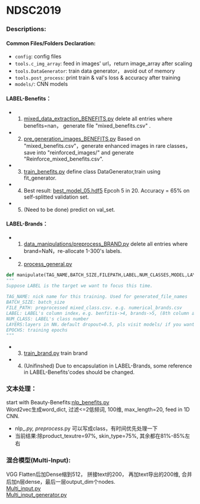 # NDSC2019

### Descriptions:

#### Common Files/Folders Declaration:
- ```config```: config files
- ```tools.c_img_array```: feed in images' url，return image_array after scaling
- ```tools.DataGenerator```: train data generator， avoid out of memory
- ```tools.post_process```: print train & val's loss & accuracy after training
- ```models/```: CNN models

#### LABEL-Benefits：
- 1. [mixed_data_extraction_BENEFITS.py](https://github.com/dabaitudiu/NDSC2019/blob/master/data_manipulations/data_extraction_BENEFITS.py) delete all entries where benefits=nan， generate file "mixed_benefits.csv" .
- 2. [pre_generation_images_BENEFITS.py](https://github.com/dabaitudiu/NDSC2019/blob/master/data_manipulations/pre_generation_images_BENEFITS.py) Based on "mixed_benefits.csv"，generate enhanced images in rare classes，save into "reinforced_images/" and generate "Reinforce_mixed_benefits.csv".
- 3. [train_benefits.py](https://github.com/dabaitudiu/NDSC2019/blob/master/train_beneifts.py) define class DataGenerator,train using fit_generator.
- 4. Best result: [best_model_05.hdf5](www.github.com) Epcoh 5 in 20. Accuracy = 65% on self-splitted validation set.  
- 5. (Need to be done) predict on val_set.

#### LABEL-Brands：
- 1. [data_manipulations/preprocess_BRAND.py](https://github.com/dabaitudiu/NDSC2019/blob/master/data_manipulations/preprocess_BRAND.py) delete all entries where brand=NaN，re-allocate 1-300's labels.
- 2. [process_general.py](https://github.com/dabaitudiu/NDSC2019/blob/master/process_general.py)
```python
def manipulate(TAG_NAME,BATCH_SIZE,FILEPATH,LABEL,NUM_CLASSES,MODEL,LAYERS,EPOCHS):
"""
Suppose LABEL is the target we want to focus this time.

TAG_NAME: nick name for this training. Used for generated_file_names
BATCH_SIZE: batch_size
FILE_PATH: preprocessed mixed_class.csv. e.g. numerical_brands.csv
LABEL: LABEL's column index，e.g. benfitis->4, brands->5, (8th column after preprocessing)
NUM_CLASS: LABEL's class number
LAYERS:layers in NN，default dropout=0.5, pls visit models/ if you want to change.
EPOCHS: training epochs
"""
```
- 3. [train_brand.py]() train brand
- 4. (Unifinshed) Due to encapsulation in LABEL-Brands, some reference in LABEL-Benefits'codes should be changed.

### 文本处理：
start with Beauty-Benefits:[nlp_benefits.py](https://github.com/dabaitudiu/NDSC2019/blob/master/nlp_benefits.py)<br>
Word2vec生成word_dict, 过滤<=2低频词, 100维, max_length=20, feed in 1D CNN.

- nlp_*.py, preprocess*.py 可以写成class，有时间优先处理一下
- 当前结果:除product_texutre=97%, skin_type=75%, 其余都在81%-85%左右

### 混合模型(Multi-Input):
VGG Flatten后加Dense缩到512， 拼接text的200， 再加text导出的200维, 合并后加n层dense，最后一层output_dim个nodes.<br>
[Multi_input.py](https://github.com/dabaitudiu/NDSC2019/blob/master/Multi_input.py)<br>
[Multi_input_generator.py](https://github.com/dabaitudiu/NDSC2019/blob/master/Multi_input_generator.py)
